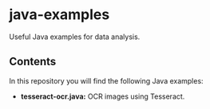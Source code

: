 # java-examples

Useful Java examples for data analysis. 

## Contents

In this repository you will find the following Java examples:

 * **tesseract-ocr.java:** OCR images using Tesseract.
